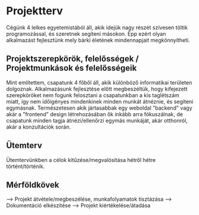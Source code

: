 # Projektterv

Cégünk 4 lelkes egyetemistából áll, akik idejük nagy részét szívesen töltik
programozással, és szeretnek segíteni másokon. Épp ezért olyan alkalmazást
fejlesztünk mely bárki életének mindennapjait megkönnyítheti.

## Projektszerepkörök, felelősségek / Projektmunkások és felelősségeik

Mint említettem, csapatunk 4 főből áll, akik különböző informatikai területen
dolgoznak. Alkalmazásunk fejlesztése előtt megbeszéltük, hogy kifejezett
szerepköröket nem fogunk felosztani a csapatunkban a kis taglétszám miatt, így
nem időigényes mindenkinek minden munkát átnéznie, és segíteni egymásnak.
Természetesen akik jártasabbak egy weboldal "backend" vagy akár a "frontend"
design létrehozásában ők inkább arra fókuszálnak, de csapatunk minden tagja
átnézi/ellenőrzi egymás munkáját, akár otthonról, akár a konzultációk során.

## Ütemterv

Ütemtervünkben a célok kitűzése/megvalósítása hétről hétre történt/történik.

## Mérföldkövek

--> Projekt átvétele/megbeszélése, munkafolyamatok tisztázása
--> Dokumentáció elkészítése
--> Projekt kiértékelése/átadása
